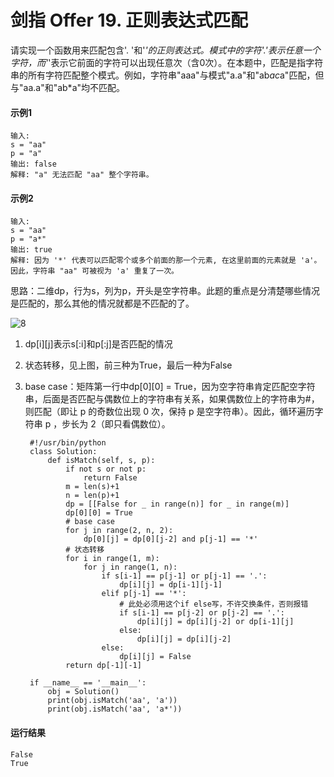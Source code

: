 # 剑指 Offer 19. 正则表达式匹配
请实现一个函数用来匹配包含'. '和'*'的正则表达式。模式中的字符'.'表示任意一个字符，而'*'表示它前面的字符可以出现任意次（含0次）。在本题中，匹配是指字符串的所有字符匹配整个模式。例如，字符串"aaa"与模式"a.a"和"ab*ac*a"匹配，但与"aa.a"和"ab*a"均不匹配。

#### 示例1
    输入:
    s = "aa"
    p = "a"
    输出: false
    解释: "a" 无法匹配 "aa" 整个字符串。
    
#### 示例2
    输入:
    s = "aa"
    p = "a*"
    输出: true
    解释: 因为 '*' 代表可以匹配零个或多个前面的那一个元素, 在这里前面的元素就是 'a'。因此，字符串 "aa" 可被视为 'a' 重复了一次。

思路：二维dp，行为s，列为p，开头是空字符串。此题的重点是分清楚哪些情况是匹配的，那么其他的情况就都是不匹配的了。

![8](https://github.com/CamWu-cyber/leetcode/blob/master/%E5%8A%A8%E6%80%81%E8%A7%84%E5%88%92/8.JPG)

1. dp[i][j]表示s[:i]和p[:j]是否匹配的情况

2. 状态转移，见上图，前三种为True，最后一种为False

3. base case：矩阵第一行中dp[0][0] = True，因为空字符串肯定匹配空字符串，后面是否匹配与偶数位上的字符串有关系，如果偶数位上的字符串为#，则匹配（即让 p 的奇数位出现 0 次，保持 p 是空字符串）。因此，循环遍历字符串 p ，步长为 2（即只看偶数位）。

        #!/usr/bin/python
        class Solution:
            def isMatch(self, s, p):
                if not s or not p:
                    return False
                m = len(s)+1
                n = len(p)+1
                dp = [[False for _ in range(n)] for _ in range(m)]
                dp[0][0] = True
                # base case
                for j in range(2, n, 2):
                    dp[0][j] = dp[0][j-2] and p[j-1] == '*'
                # 状态转移
                for i in range(1, m):
                    for j in range(1, n):
                        if s[i-1] == p[j-1] or p[j-1] == '.':
                            dp[i][j] = dp[i-1][j-1]
                        elif p[j-1] == '*':
                            # 此处必须用这个if else写，不许交换条件，否则报错
                            if s[i-1] == p[j-2] or p[j-2] == '.':
                                dp[i][j] = dp[i][j-2] or dp[i-1][j]
                            else:
                                dp[i][j] = dp[i][j-2]
                        else:
                            dp[i][j] = False
                return dp[-1][-1]

        if __name__ == '__main__':
            obj = Solution()
            print(obj.isMatch('aa', 'a'))
            print(obj.isMatch('aa', 'a*'))

#### 运行结果
    False
    True
